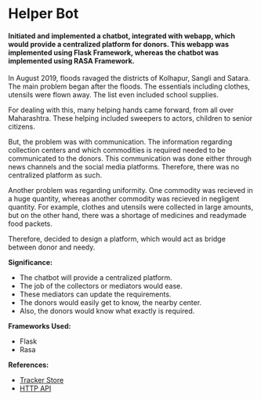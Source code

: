 # Helper Bot
#### Initiated and implemented a chatbot, integrated with webapp, which would provide a centralized platform for donors. This webapp was implemented using Flask Framework, whereas the chatbot was implemented using RASA Framework.

In August 2019, floods ravaged the districts of Kolhapur, Sangli and Satara. The main problem began after the floods. The essentials including clothes, utensils were flown away. The list even included school supplies.

For dealing with this, many helping hands came forward, from all over Maharashtra. These helping included sweepers to actors, children to senior citizens.

But, the problem was with communication. The information regarding collection centers and which commodities is required needed to be communicated to the donors. This communication was done either through news channels and the social media platforms. Therefore, there was no centralized platform as such.

Another problem was regarding uniformity. One commodity was recieved in a huge quantity, whereas another commodity was recieved in negligent quantity. For example, clothes and utensils were collected in large amounts, but on the other hand, there was a shortage of medicines and readymade food packets.

Therefore, decided to design a platform, which would act as bridge between donor and needy.

**Significance:**
- The chatbot will provide a centralized platform.
- The job of the collectors or mediators would ease.
- These mediators can update the requirements.
- The donors would easily get to know, the nearby center.
- Also, the donors would know what exactly is required.

**Frameworks Used:**
- Flask
- Rasa

**References:**
- [Tracker Store](https://rasa.com/docs/rasa/api/tracker-stores/)
- [HTTP API](https://rasa.com/docs/rasa/api/http-api/)
